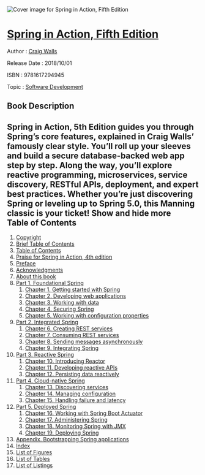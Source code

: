 ![Cover image for Spring in Action, Fifth Edition](https://imgdetail.ebookreading.net/cover/cover/software_development/EB9781617294945.jpg)

[Spring in Action, Fifth Edition](https://ebookreading.net/view/book/Spring+in+Action%2C+Fifth+Edition-EB9781617294945_1.html "Spring in Action, Fifth Edition")
====================================================================================================================

Author : [Craig Walls](https://ebookreading.net/search/author/Craig+Walls)

Release Date : 2018/10/01

ISBN : 9781617294945

Topic : [Software Development](https://ebookreading.net/search/category/software-development)

Book Description
-----------------

 Spring in Action, 5th Edition guides you through Spring’s core features, explained in Craig Walls’ famously clear style. You’ll roll up your sleeves and build a secure database-backed web app step by step. Along the way, you’ll explore reactive programming, microservices, service discovery, RESTful APIs, deployment, and expert best practices. Whether you’re just discovering Spring or leveling up to Spring 5.0, this Manning classic is your ticket!
        Show and hide more                
Table of Contents
-----------------

1. [Copyright](https://ebookreading.net/view/book/Spring+in+Action%2C+Fifth+Edition-EB9781617294945_3.html)
1. [Brief Table of Contents](https://ebookreading.net/view/book/Spring+in+Action%2C+Fifth+Edition-EB9781617294945_4.html)
1. [Table of Contents](https://ebookreading.net/view/book/Spring+in+Action%2C+Fifth+Edition-EB9781617294945_5.html)
1. [Praise for Spring in Action, 4th edition](https://ebookreading.net/view/book/Spring+in+Action%2C+Fifth+Edition-EB9781617294945_6.html)
1. [Preface](https://ebookreading.net/view/book/Spring+in+Action%2C+Fifth+Edition-EB9781617294945_7.html)
1. [Acknowledgments](https://ebookreading.net/view/book/Spring+in+Action%2C+Fifth+Edition-EB9781617294945_8.html)
1. [About this book](https://ebookreading.net/view/book/Spring+in+Action%2C+Fifth+Edition-EB9781617294945_9.html)
1. [Part 1. Foundational Spring](https://ebookreading.net/view/book/Spring+in+Action%2C+Fifth+Edition-EB9781617294945_10.html)
    1. [Chapter 1. Getting started with Spring](https://ebookreading.net/view/book/Spring+in+Action%2C+Fifth+Edition-EB9781617294945_11.html)
    1. [Chapter 2. Developing web applications](https://ebookreading.net/view/book/Spring+in+Action%2C+Fifth+Edition-EB9781617294945_12.html)
    1. [Chapter 3. Working with data](https://ebookreading.net/view/book/Spring+in+Action%2C+Fifth+Edition-EB9781617294945_13.html)
    1. [Chapter 4. Securing Spring](https://ebookreading.net/view/book/Spring+in+Action%2C+Fifth+Edition-EB9781617294945_14.html)
    1. [Chapter 5. Working with configuration properties](https://ebookreading.net/view/book/Spring+in+Action%2C+Fifth+Edition-EB9781617294945_15.html)
1. [Part 2. Integrated Spring](https://ebookreading.net/view/book/Spring+in+Action%2C+Fifth+Edition-EB9781617294945_16.html)
    1. [Chapter 6. Creating REST services](https://ebookreading.net/view/book/Spring+in+Action%2C+Fifth+Edition-EB9781617294945_17.html)
    1. [Chapter 7. Consuming REST services](https://ebookreading.net/view/book/Spring+in+Action%2C+Fifth+Edition-EB9781617294945_18.html)
    1. [Chapter 8. Sending messages asynchronously](https://ebookreading.net/view/book/Spring+in+Action%2C+Fifth+Edition-EB9781617294945_19.html)
    1. [Chapter 9. Integrating Spring](https://ebookreading.net/view/book/Spring+in+Action%2C+Fifth+Edition-EB9781617294945_20.html)
1. [Part 3. Reactive Spring](https://ebookreading.net/view/book/Spring+in+Action%2C+Fifth+Edition-EB9781617294945_21.html)
    1. [Chapter 10. Introducing Reactor](https://ebookreading.net/view/book/Spring+in+Action%2C+Fifth+Edition-EB9781617294945_22.html)
    1. [Chapter 11. Developing reactive APIs](https://ebookreading.net/view/book/Spring+in+Action%2C+Fifth+Edition-EB9781617294945_23.html)
    1. [Chapter 12. Persisting data reactively](https://ebookreading.net/view/book/Spring+in+Action%2C+Fifth+Edition-EB9781617294945_24.html)
1. [Part 4. Cloud-native Spring](https://ebookreading.net/view/book/Spring+in+Action%2C+Fifth+Edition-EB9781617294945_25.html)
    1. [Chapter 13. Discovering services](https://ebookreading.net/view/book/Spring+in+Action%2C+Fifth+Edition-EB9781617294945_26.html)
    1. [Chapter 14. Managing configuration](https://ebookreading.net/view/book/Spring+in+Action%2C+Fifth+Edition-EB9781617294945_27.html)
    1. [Chapter 15. Handling failure and latency](https://ebookreading.net/view/book/Spring+in+Action%2C+Fifth+Edition-EB9781617294945_28.html)
1. [Part 5. Deployed Spring](https://ebookreading.net/view/book/Spring+in+Action%2C+Fifth+Edition-EB9781617294945_29.html)
    1. [Chapter 16. Working with Spring Boot Actuator](https://ebookreading.net/view/book/Spring+in+Action%2C+Fifth+Edition-EB9781617294945_30.html)
    1. [Chapter 17. Administering Spring](https://ebookreading.net/view/book/Spring+in+Action%2C+Fifth+Edition-EB9781617294945_31.html)
    1. [Chapter 18. Monitoring Spring with JMX](https://ebookreading.net/view/book/Spring+in+Action%2C+Fifth+Edition-EB9781617294945_32.html)
    1. [Chapter 19. Deploying Spring](https://ebookreading.net/view/book/Spring+in+Action%2C+Fifth+Edition-EB9781617294945_33.html)
1. [Appendix. Bootstrapping Spring applications](https://ebookreading.net/view/book/Spring+in+Action%2C+Fifth+Edition-EB9781617294945_34.html)
1. [Index](https://ebookreading.net/view/book/Spring+in+Action%2C+Fifth+Edition-EB9781617294945_35.html)
1. [List of Figures](https://ebookreading.net/view/book/Spring+in+Action%2C+Fifth+Edition-EB9781617294945_36.html)
1. [List of Tables](https://ebookreading.net/view/book/Spring+in+Action%2C+Fifth+Edition-EB9781617294945_37.html)
1. [List of Listings](https://ebookreading.net/view/book/Spring+in+Action%2C+Fifth+Edition-EB9781617294945_38.html)
